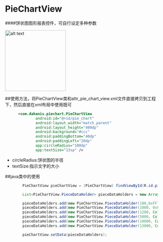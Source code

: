 # PieChartView
####饼状图图形报表控件，可自行设定多种参数

<img src="https://github.com/wuseal/PieChartView/blob/master/demo.png?raw=true" alt="alt text" style="width:200;height:200">

##使用方法，将PieChartView类和attr_pie_chart_view.xml文件直接拷贝到工程下，然后直接在xml布局中使用既可
```xml
      <com.dahanis.piechart.PieChartView
              android:id="@+id/pie_chart"
              android:layout_width="match_parent"
              android:layout_height="400dp"
              android:background="#ccc"
              android:paddingBottom="40dp"
              android:paddingLeft="20dp"
              app:circleRadius="100dp"
              app:textSize="13sp" />

```

* circleRadius:饼状图的半径
* textSize:指示文字的大小


##java类中的使用

```java
        PieChartView pieChartView = (PieChartView) findViewById(R.id.pie_chart);

        List<PieChartView.PieceDataHolder> pieceDataHolders = new ArrayList<>();

        pieceDataHolders.add(new PieChartView.PieceDataHolder(100,0xFF77CCAA, "今天，１"));
        pieceDataHolders.add(new PieChartView.PieceDataHolder(1000, 0xFF11AA33, "明天，２"));
        pieceDataHolders.add(new PieChartView.PieceDataHolder(1200, Color.GRAY, "就是风，３"));
        pieceDataHolders.add(new PieChartView.PieceDataHolder(5000, Color.YELLOW, "呵呵，４"));
        pieceDataHolders.add(new PieChartView.PieceDataHolder(10000, Color.RED, "小京，５"));
        pieceDataHolders.add(new PieChartView.PieceDataHolder(13000, Color.BLUE, "花花，６"));

        pieChartView.setData(pieceDataHolders);
```
